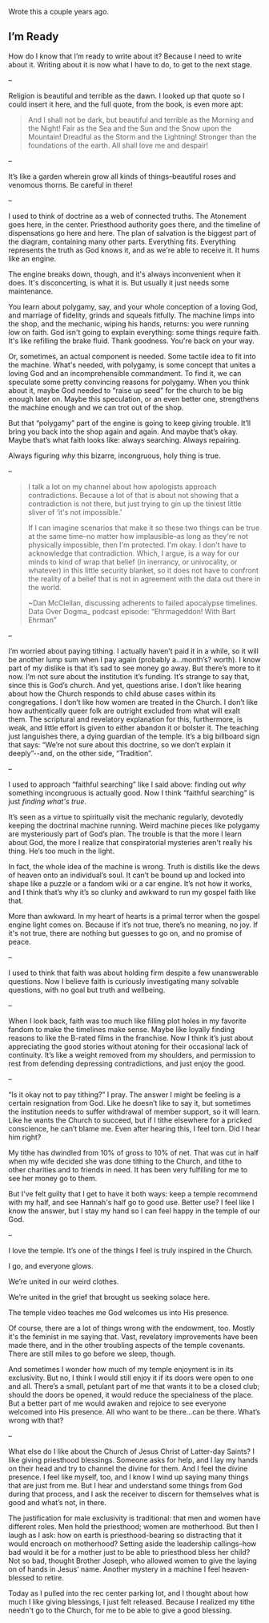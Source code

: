 Wrote this a couple years ago.
## I’m Ready
How do I know that I’m ready to write about it? Because I need to write about it. Writing about it is now what I have to do, to get to the next stage.

–

Religion is beautiful and terrible as the dawn. I looked up that quote so I could insert it here, and the full quote, from the book, is even more apt:
> And I shall not be dark, but beautiful and terrible as the Morning and the Night! Fair as the Sea and the Sun and the Snow upon the Mountain! Dreadful as the Storm and the Lightning! Stronger than the foundations of the earth. All shall love me and despair!

–

It’s like a garden wherein grow all kinds of things–beautiful roses and venomous thorns. Be careful in there!

–

I used to think of doctrine as a web of connected truths. The Atonement goes here, in the center. Priesthood authority goes there, and the timeline of dispensations go here and here. The plan of salvation is the biggest part of the diagram, containing many other parts. Everything fits. Everything represents the truth as God knows it, and as we're able to receive it. It hums like an engine.

The engine breaks down, though, and it's always inconvenient when it does. It's disconcerting, is what it is. But usually it just needs some maintenance.

You learn about polygamy, say, and your whole conception of a loving God, and marriage of fidelity, grinds and squeals fitfully. The machine limps into the shop, and the mechanic, wiping his hands, returns: you were running low on faith. God isn't going to explain everything: some things require faith. It's like refilling the brake fluid. Thank goodness. You're back on your way.

Or, sometimes, an actual component is needed. Some tactile idea to fit into the machine. What's needed, with polygamy, is some concept that unites a loving God and an incomprehensible commandment. To find it, we can speculate some pretty convincing reasons for polygamy. When you think about it, maybe God needed to “raise up seed” for the church to be big enough later on. Maybe this speculation, or an even better one, strengthens the machine enough and we can trot out of the shop.

But that “polygamy” part of the engine is going to keep giving trouble. It’ll bring you back into the shop again and again. And maybe that’s okay. Maybe that’s what faith looks like: always searching. Always repairing.

Always figuring _why_ this bizarre, incongruous, holy thing is true.

–

> I talk a lot on my channel about how apologists approach contradictions. Because a lot of that is about not showing that a contradiction is not there, but just trying to gin up the tiniest little sliver of ‘it's not impossible.’
> 
> If I can imagine scenarios that make it so these two things can be true at the same time–no matter how implausible–as long as they're not physically impossible, then I'm protected. I'm okay. I don't have to acknowledge that contradiction. Which, I argue, is a way for our minds to kind of wrap that belief (in inerrancy, or univocality, or whatever) in this little security blanket, so it does not have to confront the reality of a belief that is not in agreement with the data out there in the world.
> 
> ~Dan McClellan, discussing adherents to failed apocalypse timelines. Data Over Dogma_ podcast episode: “Ehrmageddon! With Bart Ehrman”

–

I’m worried about paying tithing. I actually haven’t paid it in a while, so it will be another lump sum when I pay again (probably a…month’s? worth). I know part of my dislike is that it’s sad to see money go away. But there’s more to it now. I’m not sure about the institution it’s funding. It’s strange to say that, since this is God’s church. And yet, questions arise. I don’t like hearing about how the Church responds to child abuse cases within its congregations. I don’t like how women are treated in the Church. I don’t like how authentically queer folk are outright excluded from what will exalt them. The scriptural and revelatory explanation for this, furthermore, is weak, and little effort is given to either abandon it or bolster it. The teaching just languishes there, a dying guardian of the temple. It’s a big billboard sign that says: “We’re not sure about this doctrine, so we don’t explain it deeply”--and, on the other side, “Tradition”.

–

I used to approach “faithful searching” like I said above: finding out _why_ something incongruous is actually good. Now I think “faithful searching” is just _finding_ _what's true_.

It’s seen as a virtue to spiritually visit the mechanic regularly, devotedly keeping the doctrinal machine running. Weird machine pieces like polygamy are mysteriously part of God’s plan. The trouble is that the more I learn about God, the more I realize that conspiratorial mysteries aren't really his thing. He’s too much in the light.

In fact, the whole idea of the machine is wrong. Truth is distills like the dews of heaven onto an individual’s soul. It can’t be bound up and locked into shape like a puzzle or a fandom wiki or a car engine. It’s not how it works, and I think that’s why it’s so clunky and awkward to run my gospel faith like that.

More than awkward. In my heart of hearts is a primal terror when the gospel engine light comes on. Because if it’s not true, there’s no meaning, no joy. If it's not true, there are nothing but guesses to go on, and no promise of peace.

–

I used to think that faith was about holding firm despite a few unanswerable questions. Now I believe faith is curiously investigating many solvable questions, with no goal but truth and wellbeing.

–

When I look back, faith was too much like filling plot holes in my favorite fandom to make the timelines make sense. Maybe like loyally finding reasons to like the B-rated films in the franchise. Now I think it’s just about appreciating the good stories without atoning for their occasional lack of continuity. It’s like a weight removed from my shoulders, and permission to rest from defending depressing contradictions, and just enjoy the good.

–

“Is it okay not to pay tithing?” I pray. The answer I might be feeling is a certain resignation from God. Like he doesn’t like to say it, but sometimes the institution needs to suffer withdrawal of member support, so it will learn. Like he wants the Church to succeed, but if I tithe elsewhere for a pricked conscience, he can’t blame me. Even after hearing this, I feel torn. Did I hear him right?

My tithe has dwindled from 10% of gross to 10% of net. That was cut in half when my wife decided she was done tithing to the Church, and tithe to other charities and to friends in need. It has been very fulfilling for me to see her money go to them. 

But I've felt guilty that I get to have it both ways: keep a temple recommend with my half, and see Hannah's half go to good use. Better use? I feel like I know the answer, but I stay my hand so I can feel happy in the temple of our God.

–

I love the temple. It’s one of the things I feel is truly inspired in the Church. 

I go, and everyone glows.

We’re united in our weird clothes.

We’re united in the grief that brought us seeking solace here.

The temple video teaches me God welcomes us into His presence.

Of course, there are a lot of things wrong with the endowment, too. Mostly it's the feminist in me saying that. Vast, revelatory improvements have been made there, and in the other troubling aspects of the temple covenants. There are still miles to go before we sleep, though.

And sometimes I wonder how much of my temple enjoyment is in its exclusivity. But no, I think I would still enjoy it if its doors were open to one and all. There’s a small, petulant part of me that wants it to be a closed club; should the doors be opened, it would reduce the specialness of the place. But a better part of me would awaken and rejoice to see everyone welcomed into His presence. All who want to be there…can be there. What’s wrong with that?

–

What else do I like about the Church of Jesus Christ of Latter-day Saints? I like giving priesthood blessings. Someone asks for help, and I lay my hands on their head and try to channel the divine for them. And I feel the divine presence. I feel like myself, too, and I know I wind up saying many things that are just from me. But I hear and understand some things from God during that process, and I ask the receiver to discern for themselves what is good and what’s not, in there. 

The justification for male exclusivity is traditional: that men and women have different roles. Men hold the priesthood; women are motherhood. But then I laugh as I ask: how on earth is priesthood-bearing so distracting that it would encroach on motherhood? Setting aside the leadership callings–how bad would it be for a mother just to be able to priesthood bless her child? Not so bad, thought Brother Joseph, who allowed women to give the laying on of hands in Jesus’ name. Another mystery in a machine I feel heaven-blessed to retire.

Today as I pulled into the rec center parking lot, and I thought about how much I like giving blessings, I just felt released. Because I realized my tithe needn't go to the Church, for me to be able to give a good blessing.